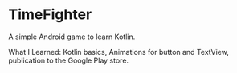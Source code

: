 # TimeFighter
A simple Android game to learn Kotlin. 

What I Learned: Kotlin basics, Animations for button and TextView, publication to the Google Play store.


